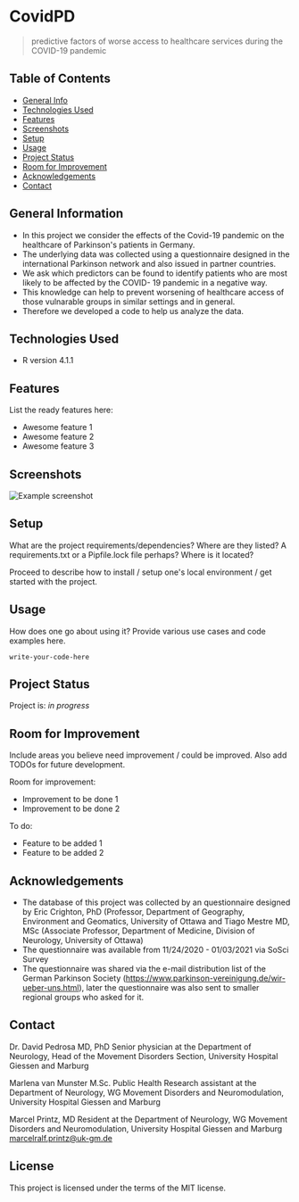 # CovidPD
> predictive factors of worse access to healthcare services during the COVID-19 pandemic  

## Table of Contents
* [General Info](#general-information)
* [Technologies Used](#technologies-used)
* [Features](#features)
* [Screenshots](#screenshots)
* [Setup](#setup)
* [Usage](#usage)
* [Project Status](#project-status)
* [Room for Improvement](#room-for-improvement)
* [Acknowledgements](#acknowledgements)
* [Contact](#contact)
<!-- * [License](#license) -->


## General Information
- In this project we consider the effects of the Covid-19 pandemic on the healthcare of Parkinson's patients in Germany.
- The underlying data was collected using a questionnaire designed in the international Parkinson network and also issued in partner countries.
- We ask which predictors can be found to identify patients who are most likely to be affected by the COVID- 19 pandemic in a negative way.
- This knowledge can help to prevent worsening of healthcare access of those vulnarable groups in similar settings and in general.
- Therefore we developed a code to help us analyze the data.


## Technologies Used
- R version 4.1.1 

## Features
List the ready features here:
- Awesome feature 1
- Awesome feature 2
- Awesome feature 3


## Screenshots
![Example screenshot](./img/screenshot.png)
<!-- If you have screenshots you'd like to share, include them here. -->


## Setup
What are the project requirements/dependencies? Where are they listed? A requirements.txt or a Pipfile.lock file perhaps? Where is it located?

Proceed to describe how to install / setup one's local environment / get started with the project.


## Usage
How does one go about using it?
Provide various use cases and code examples here.

`write-your-code-here`


## Project Status
Project is: _in progress_ 

## Room for Improvement
Include areas you believe need improvement / could be improved. Also add TODOs for future development.

Room for improvement:
- Improvement to be done 1
- Improvement to be done 2

To do:
- Feature to be added 1
- Feature to be added 2


## Acknowledgements
- The database of this project was collected by an questionnaire designed by Eric Crighton, PhD (Professor, Department of Geography, Environment and Geomatics, University of Ottawa and Tiago Mestre MD, MSc (Associate Professor, Department of Medicine, Division of Neurology, University of Ottawa)
- The questionnaire was available from 11/24/2020 - 01/03/2021 via SoSci Survey
- The questionnaire was shared via the e-mail distribution list of the German Parkinson Society (https://www.parkinson-vereinigung.de/wir-ueber-uns.html), later the questionnaire was also sent to smaller regional groups who asked for it.


## Contact
Dr. David Pedrosa MD, PhD
Senior physician at the Department of Neurology,
Head of the Movement Disorders Section, University Hospital Giessen and Marburg 

Marlena van Munster M.Sc. Public Health
Research assistant at the Department of Neurology, 
WG Movement Disorders and Neuromodulation, University Hospital Giessen and Marburg

Marcel Printz, MD 
Resident at the Department of Neurology, 
WG Movement Disorders and Neuromodulation, University Hospital Giessen and Marburg
marcelralf.printz@uk-gm.de


<!-- Optional -->
## License
This project is licensed under the terms of the MIT license.

<!-- You don't have to include all sections - just the one's relevant to your project -->
